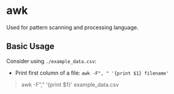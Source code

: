 # awk

Used for pattern scanning and processing language.

## Basic Usage

Consider using `./example_data.csv`:

- Print first column of a file: `awk -F", " '{print $1} filename'`

> awk -F"," '{print $1}' example_data.csv
